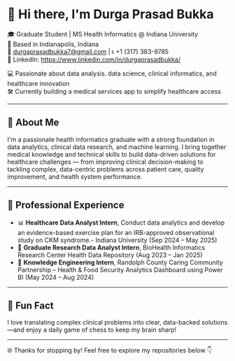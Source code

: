 # 👋 Hi there, I'm Durga Prasad Bukka

🎓 Graduate Student | MS Health Informatics @ Indiana University  
📍 Based in Indianapolis, Indiana  
📧 durgaprasadbukka7@gmail.com | 📞 +1 (317) 383-9785  
🔗 LinkedIn: https://www.linkedin.com/in/durgaprasadbukka/ 

💻 Passionate about data analysis. data science, clinical informatics, and healthcare innovation  
🛠️ Currently building a medical services app to simplify healthcare access

---
## 💼 About Me
I'm a passionate health informatics graduate with a strong foundation in data analytics, clinical data research, and machine learning. I bring together medical knowledge and technical skills to build data-driven solutions for healthcare challenges — from improving clinical decision-making to tackling complex, data-centric problems across patient care, quality improvement, and health system performance.

---

## 🧪 Professional Experience
-  📊 **Healthcare Data Analyst Intern**, Conduct data analytics and develop an evidence-based exercise plan for an IRB-approved observational study on CKM syndrome.- Indiana University (Sep 2024 – May 2025)
- 🧠 **Graduate Research Data Analyst Intern**, BioHealth Informatics Research Center Health Data Repository (Aug 2023 – Jan 2025)  
- 🤝 **Knowledge Engineering Intern**, Randolph County Caring Community Partnership – Health & Food Security Analytics Dashboard using Power BI (May 2024 – Aug 2024)

---
## 🧠 Fun Fact
I love translating complex clinical problems into clear, data-backed solutions—and enjoy a daily game of chess to keep my brain sharp!

---
🌐 Thanks for stopping by! Feel free to explore my repositories below 👇

